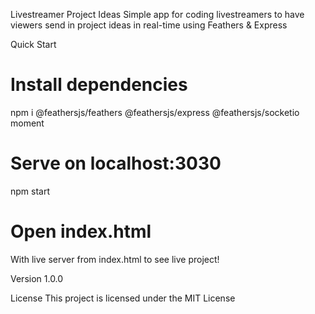 
Livestreamer Project Ideas
Simple app for coding livestreamers to have viewers send in project ideas in real-time using Feathers & Express

Quick Start
# Install dependencies
npm i @feathersjs/feathers @feathersjs/express @feathersjs/socketio moment


# Serve on localhost:3030
npm start

# Open index.html
With live server from index.html to see live project!

Version
1.0.0

License
This project is licensed under the MIT License